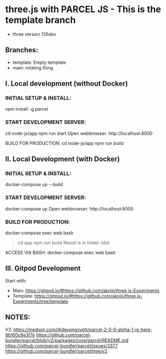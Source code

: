 
# three.js with PARCEL JS - This is the template branch

- three version 135dev

## Branches:
- template: Empty template
- main: rotating thing


## I. Local development (without Docker)

### INITIAL SETUP & INSTALL:
npm install -g parcel

### START DEVELOPMENT SERVER:
cd node-js/app
npm run start
Open webbrowser: http://localhost:8000

BUILD FOR PRODUCTION:
cd node-js/app
npm run build



## II. Local Development (with Docker)

### INITIAL SETUP & INSTALL:
docker-compose up --build


### START DEVELOPMENT SERVER:
docker-compose up
Open webbrowser: http://localhost:8000


### BUILD FOR PRODUCTION:
docker-compose exec web bash
> cd app 
> npm run build
Result is in folder /dist


ACCESS VIA BASH:
docker-compose exec web bash


## III. Gitpod Development

Start with: 
- Main: https://gitpod.io/#https://github.com/aknip/three.js-Experiments
- Template: https://gitpod.io/#https://github.com/aknip/three.js-Experiments/tree/template


## NOTES:


V2:
https://medium.com/@devongovett/parcel-2-0-0-alpha-1-is-here-8b160c6e3f7e
https://github.com/parcel-bundler/parcel/blob/v2/packages/core/parcel/README.md
https://github.com/parcel-bundler/parcel/issues/3377
https://github.com/parcel-bundler/parcel/tree/v2

